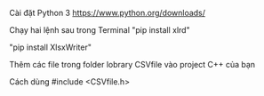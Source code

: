 Cài đặt Python 3
https://www.python.org/downloads/

Chạy hai lệnh sau trong Terminal
"pip install xlrd"

"pip install XlsxWriter"

Thêm các file trong folder lobrary CSVfile vào project C++ của bạn

Cách dùng
#include <CSVfile.h>
